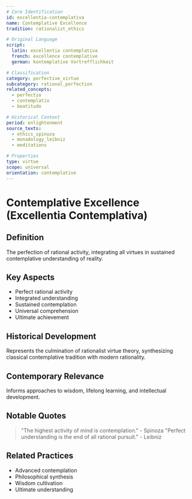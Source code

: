 ```yaml
---
# Core Identification
id: excellentia-contemplativa
name: Contemplative Excellence
tradition: rationalist_ethics

# Original Language
script:
  latin: excellentia contemplativa
  french: excellence contemplative
  german: kontemplative Vortrefflichkeit

# Classification
category: perfective_virtue
subcategory: rational_perfection
related_concepts:
  - perfectio
  - contemplatio
  - beatitudo

# Historical Context
period: enlightenment
source_texts:
  - ethics_spinoza
  - monadology_leibniz
  - meditations

# Properties
type: virtue
scope: universal
orientation: contemplative
---
```


# Contemplative Excellence (Excellentia Contemplativa)

## Definition
The perfection of rational activity, integrating all virtues in sustained contemplative understanding of reality.

## Key Aspects
- Perfect rational activity
- Integrated understanding
- Sustained contemplation
- Universal comprehension
- Ultimate achievement

## Historical Development
Represents the culmination of rationalist virtue theory, synthesizing classical contemplative tradition with modern rationality.

## Contemporary Relevance
Informs approaches to wisdom, lifelong learning, and intellectual development.

## Notable Quotes
> "The highest activity of mind is contemplation." - Spinoza
> "Perfect understanding is the end of all rational pursuit." - Leibniz

## Related Practices
- Advanced contemplation
- Philosophical synthesis
- Wisdom cultivation
- Ultimate understanding